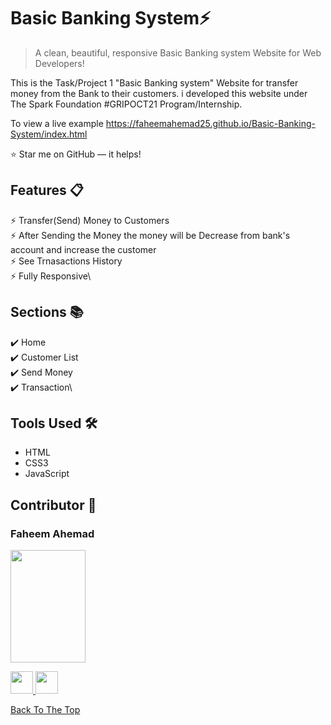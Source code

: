 # Basic Banking System⚡️ 
> A clean, beautiful, responsive Basic Banking system Website for Web Developers!

This is the Task/Project 1 "Basic Banking system" Website for transfer money from the Bank to  their customers. i developed this website under The Spark Foundation #GRIPOCT21 Program/Internship.

To view a live example https://faheemahemad25.github.io/Basic-Banking-System/index.html

:star: Star me on GitHub — it helps!

## Features 📋
⚡️ Transfer(Send) Money to Customers\
⚡️ After Sending the Money the money will be Decrease from bank's account and increase the customer \
⚡️ See Trnasactions History\
⚡️ Fully Responsive\


## Sections 📚
✔️ Home\
✔️ Customer List\
✔️ Send Money \
✔️ Transaction\

## Tools Used 🛠️
*  HTML
*  CSS3
*  JavaScript

## Contributor 🤝
### Faheem Ahemad

<p align="left">
<img src = "https://avatars.githubusercontent.com/u/77126903?v=4"  height="180" width="120" alt="">
</p>
<p align="left">
  <a href ="https://www.linkedin.com/in/faheem-ahemad25/">
  <img src = "https://upload.wikimedia.org/wikipedia/commons/c/ca/LinkedIn_logo_initials.png" width="36" height="36"/>
</a>
<a href = "https://github.com/faheemahemad25">
  <img src = "https://cdn.icon-icons.com/icons2/2351/PNG/512/logo_github_icon_143196.png" width="36" height = "36"/>
</a>

</p>


[Back To The Top](https://faheemahemad25.github.io/Basic-Banking-System/index.html)
